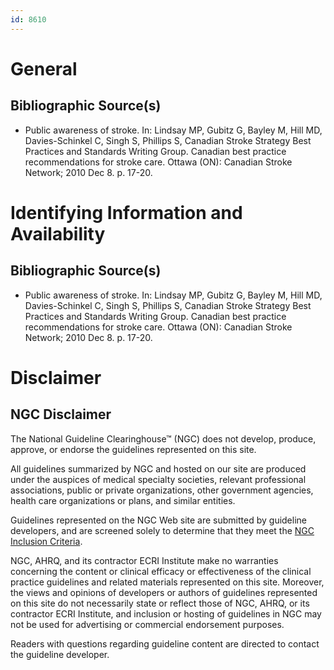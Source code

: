 ```yaml
---
id: 8610
---
```


# General

## Bibliographic Source(s)

- Public awareness of stroke. In: Lindsay MP, Gubitz G, Bayley M, Hill MD, Davies-Schinkel C, Singh S, Phillips S, Canadian Stroke Strategy Best Practices and Standards Writing Group. Canadian best practice recommendations for stroke care. Ottawa (ON): Canadian Stroke Network; 2010 Dec 8. p. 17-20.

# Identifying Information and Availability

## Bibliographic Source(s)

- Public awareness of stroke. In: Lindsay MP, Gubitz G, Bayley M, Hill MD, Davies-Schinkel C, Singh S, Phillips S, Canadian Stroke Strategy Best Practices and Standards Writing Group. Canadian best practice recommendations for stroke care. Ottawa (ON): Canadian Stroke Network; 2010 Dec 8. p. 17-20.

# Disclaimer

## NGC Disclaimer

The National Guideline Clearinghouse™ (NGC) does not develop, produce, approve, or endorse the guidelines represented on this site.

All guidelines summarized by NGC and hosted on our site are produced under the auspices of medical specialty societies, relevant professional associations, public or private organizations, other government agencies, health care organizations or plans, and similar entities.

Guidelines represented on the NGC Web site are submitted by guideline developers, and are screened solely to determine that they meet the [NGC Inclusion Criteria](/help-and-about/summaries/inclusion-criteria).

NGC, AHRQ, and its contractor ECRI Institute make no warranties concerning the content or clinical efficacy or effectiveness of the clinical practice guidelines and related materials represented on this site. Moreover, the views and opinions of developers or authors of guidelines represented on this site do not necessarily state or reflect those of NGC, AHRQ, or its contractor ECRI Institute, and inclusion or hosting of guidelines in NGC may not be used for advertising or commercial endorsement purposes.

Readers with questions regarding guideline content are directed to contact the guideline developer.

